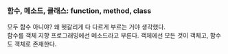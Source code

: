 ### 함수, 메소드, 클래스: function, method, class
모두 함수 아니야? 왜 헷갈리게 다 다르게 부르는 거야 생각했다.  
함수를 객체 지향 프로그래밍에선 메소드라고 부른다. 객체에선 모든 것이 객체고, 함수도 객체로 존재한다.